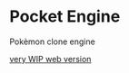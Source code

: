 # Pocket Engine
Pokèmon clone engine

[very WIP web version](https://snarmph.github.io/pocket-engine/web_version/pocket.html)